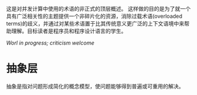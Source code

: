 这是对并发计算中使用的术语的非正式的顶层概述。 这样做的目的是为了就一个具有广泛相关性的主题提供一个非碎片化的资源，消除过载术语(overloaded terms)的歧义，并通过对某些术语置于比其传统意义更广泛的上下文语境中来帮助理解。目标读者是程序员和程序设计语言的学生。

*Worl in progress; criticism welcome*

# 抽象层

抽象是指对问题形成简化的概念模型，使问题能够得到普遍或可重用的解决。

